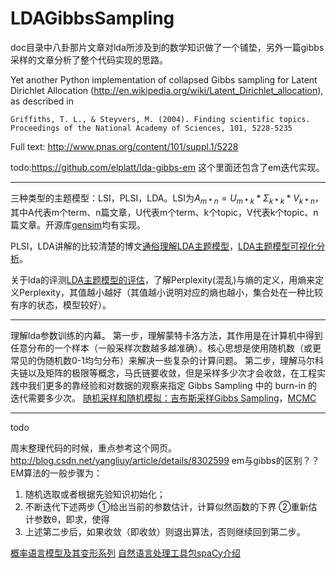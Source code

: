 <script type="text/x-mathjax-config">
  MathJax.Hub.Config({
    extensions: ["tex2jax.js"],
    jax: ["input/TeX", "output/HTML-CSS"],
    tex2jax: {
      inlineMath: [ ['$','$'], ["\\(","\\)"] ],
      displayMath: [ ['$$','$$'], ["\\[","\\]"] ],
      processEscapes: true
    },
    "HTML-CSS": { availableFonts: ["TeX"] }
  });
</script>
<script type="text/javascript" src="http://cdn.mathjax.org/mathjax/latest/MathJax.js?config=default"></script>

# LDAGibbsSampling

doc目录中八卦那片文章对lda所涉及到的数学知识做了一个铺垫，另外一篇gibbs采样的文章分析了整个代码实现的思路。

Yet another Python implementation of collapsed Gibbs sampling for Latent 
Dirichlet Allocation 
(http://en.wikipedia.org/wiki/Latent_Dirichlet_allocation),
as described in

	Griffiths, T. L., & Steyvers, M. (2004). Finding scientific topics. 
	Proceedings of the National Academy of Sciences, 101, 5228-5235

Full text: http://www.pnas.org/content/101/suppl.1/5228

todo:https://github.com/elplatt/lda-gibbs-em 这个里面还包含了em迭代实现。

---

三种类型的主题模型：LSI，PLSI，LDA。LSI为$A_{m*n}=U_{m*k}*\Sigma_{k*k}*V_{k*n}$，其中A代表m个term、n篇文章，U代表m个term、k个topic，V代表k个topic、n篇文章。开源库[gensim](https://github.com/mahatmaWM/gensim)均有实现。

PLSI，LDA讲解的比较清楚的博文[通俗理解LDA主题模型](http://blog.csdn.net/v_july_v/article/details/41209515)，[LDA主题模型可视化分析](http://cpsievert.github.io/LDAvis/reviews/vis/#topic=1&lambda=0&term=)。

关于lda的评测[LDA主题模型的评估](http://blog.csdn.net/pipisorry/article/details/42460023)，了解Perplexity(混乱)与熵的定义，用熵来定义Perplexity，其值越小越好（其值越小说明对应的熵也越小，集合处在一种比较有序的状态，模型较好）。

---

理解lda参数训练的内幕。
第一步，理解蒙特卡洛方法，其作用是在计算机中得到任意分布的一个样本（一般采样次数越多越准确）。核心思想是使用随机数（或更常见的伪随机数0-1均匀分布）来解决一些复杂的计算问题。
第二步，理解马尔科夫链以及矩阵的极限等概念，马氏链要收敛，但是采样多少次才会收敛，在工程实践中我们更多的靠经验和对数据的观察来指定 Gibbs Sampling 中的 burn-in 的迭代需要多少次。
[随机采样和随机模拟：吉布斯采样Gibbs Sampling](http://blog.csdn.net/pipisorry/article/details/51373090)，[MCMC](http://www.ctolib.com/topics-105669.html)

---

todo

周末整理代码的时候，重点参考这个网页。http://blog.csdn.net/yangliuy/article/details/8302599
em与gibbs的区别？？
EM算法的一般步骤为：

1. 随机选取或者根据先验知识初始化；
2. 不断迭代下述两步
①给出当前的参数估计，计算似然函数的下界
②重新估计参数θ，即求，使得
3. 上述第二步后，如果收敛（即收敛）则退出算法，否则继续回到第二步。

[概率语言模型及其变形系列](http://www.52nlp.cn/%E6%A6%82%E7%8E%87%E8%AF%AD%E8%A8%80%E6%A8%A1%E5%9E%8B%E5%8F%8A%E5%85%B6%E5%8F%98%E5%BD%A2%E7%B3%BB%E5%88%97-lda%E5%8F%8Agibbs-sampling)
[自然语言处理工具包spaCy介绍](http://www.52nlp.cn/)
